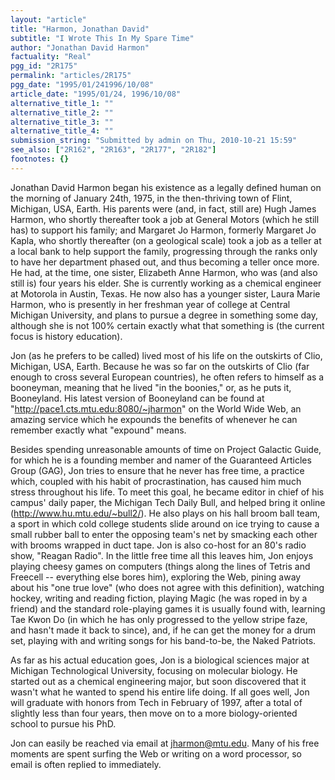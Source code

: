 ```yaml
---
layout: "article"
title: "Harmon, Jonathan David"
subtitle: "I Wrote This In My Spare Time"
author: "Jonathan David Harmon"
factuality: "Real"
pgg_id: "2R175"
permalink: "articles/2R175"
pgg_date: "1995/01/241996/10/08"
article_date: "1995/01/24, 1996/10/08"
alternative_title_1: ""
alternative_title_2: ""
alternative_title_3: ""
alternative_title_4: ""
submission_string: "Submitted by admin on Thu, 2010-10-21 15:59"
see_also: ["2R162", "2R163", "2R177", "2R182"]
footnotes: {}
---
```

<div>
<p>Jonathan David Harmon began his existence as a legally defined human on the morning of January 24th, 1975, in the then-thriving town of Flint, Michigan, USA, Earth. His parents were (and, in fact, still are) Hugh James Harmon, who shortly thereafter took a job at General Motors (which he still has) to support his family; and Margaret Jo Harmon, formerly Margaret Jo Kapla, who shortly thereafter (on a geological scale) took a job as a teller at a local bank to help support the family, progressing through the ranks only to have her department phased out, and thus becoming a teller once more. He had, at the time, one sister, Elizabeth Anne Harmon, who was (and also still is) four years his elder. She is currently working as a chemical engineer at Motorola in Austin, Texas. He now also has a younger sister, Laura Marie Harmon, who is presently in her freshman year of college at Central Michigan University, and plans to pursue a degree in something some day, although she is not 100% certain exactly what that something is (the current focus is history education).</p>
<p>Jon (as he prefers to be called) lived most of his life on the outskirts of Clio, Michigan, USA, Earth. Because he was so far on the outskirts of Clio (far enough to cross several European countries), he often refers to himself as a booneyman, meaning that he lived "in the boonies," or, as he puts it, Booneyland. His latest version of Booneyland can be found at "<a href="https://web.archive.org/web/20130206000724/http://pace1.cts.mtu.edu:8080/~jharmon">http://pace1.cts.mtu.edu:8080/~jharmon</a>" on the World Wide Web, an amazing service which he expounds the benefits of whenever he can remember exactly what "expound" means.</p>
<p>Besides spending unreasonable amounts of time on Project Galactic Guide, for which he is a founding member and namer of the Guaranteed Articles Group (GAG), Jon tries to ensure that he never has free time, a practice which, coupled with his habit of procrastination, has caused him much stress throughout his life. To meet this goal, he became editor in chief of his campus' daily paper, the Michigan Tech Daily Bull, and helped bring it online (<a href="https://web.archive.org/web/20130206000724/http://www.hu.mtu.edu/~bull2/">http://www.hu.mtu.edu/~bull2/</a>). He also plays on his hall broom ball team, a sport in which cold college students slide around on ice trying to cause a small rubber ball to enter the opposing team's net by smacking each other with brooms wrapped in duct tape. Jon is also co-host for an 80's radio show, "Reagan Radio". In the little free time all this leaves him, Jon enjoys playing cheesy games on computers (things along the lines of Tetris and Freecell -- everything else bores him), exploring the Web, pining away about his "one true love" (who does not agree with this definition), watching hockey, writing and reading fiction, playing Magic (he was roped in by a friend) and the standard role-playing games it is usually found with, learning Tae Kwon Do (in which he has only progressed to the yellow stripe faze, and hasn't made it back to since), and, if he can get the money for a drum set, playing with and writing songs for his band-to-be, the Naked Patriots.</p>
<p>As far as his actual education goes, Jon is a biological sciences major at Michigan Technological University, focusing on molecular biology. He started out as a chemical engineering major, but soon discovered that it wasn't what he wanted to spend his entire life doing. If all goes well, Jon will graduate with honors from Tech in February of 1997, after a total of slightly less than four years, then move on to a more biology-oriented school to pursue his PhD.</p>
<p>Jon can easily be reached via email at <a href="https://web.archive.org/web/20130206000724/mailto:jharmon@mtu.edu">jharmon@mtu.edu</a>. Many of his free moments are spent surfing the Web or writing on a word processor, so email is often replied to immediately.</p>
</div>
